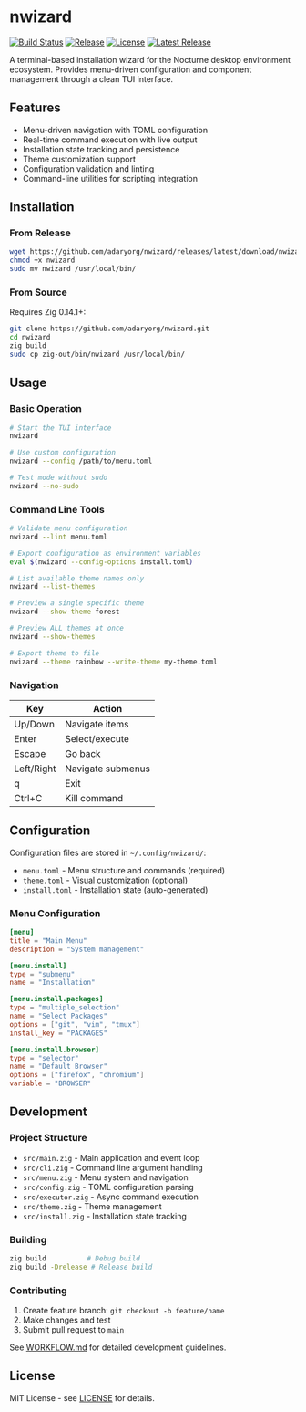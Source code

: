 # nwizard

[![Build Status](https://github.com/adaryorg/nwizard/actions/workflows/build.yml/badge.svg)](https://github.com/adaryorg/nocturne/actions/workflows/build.yml)
[![Release](https://github.com/adaryorg/nwizard/actions/workflows/release.yml/badge.svg)](https://github.com/adaryorg/nocturne/actions/workflows/release.yml)
[![License](https://img.shields.io/github/license/adaryorg/nwizard)](LICENSE)
[![Latest Release](https://img.shields.io/github/v/release/adaryorg/nwizard)](https://github.com/adaryorg/nwizard/releases/latest)

A terminal-based installation wizard for the Nocturne desktop environment ecosystem. Provides menu-driven configuration and component management through a clean TUI interface.

## Features

- Menu-driven navigation with TOML configuration
- Real-time command execution with live output
- Installation state tracking and persistence
- Theme customization support
- Configuration validation and linting
- Command-line utilities for scripting integration

## Installation

### From Release

```bash
wget https://github.com/adaryorg/nwizard/releases/latest/download/nwizard
chmod +x nwizard
sudo mv nwizard /usr/local/bin/
```

### From Source

Requires Zig 0.14.1+:

```bash
git clone https://github.com/adaryorg/nwizard.git
cd nwizard
zig build
sudo cp zig-out/bin/nwizard /usr/local/bin/
```

## Usage

### Basic Operation

```bash
# Start the TUI interface
nwizard

# Use custom configuration
nwizard --config /path/to/menu.toml

# Test mode without sudo
nwizard --no-sudo
```

### Command Line Tools

```bash
# Validate menu configuration
nwizard --lint menu.toml

# Export configuration as environment variables
eval $(nwizard --config-options install.toml)

# List available theme names only
nwizard --list-themes

# Preview a single specific theme
nwizard --show-theme forest

# Preview ALL themes at once
nwizard --show-themes

# Export theme to file
nwizard --theme rainbow --write-theme my-theme.toml
```

### Navigation

| Key | Action |
|-----|--------|
| Up/Down | Navigate items |
| Enter | Select/execute |
| Escape | Go back |
| Left/Right | Navigate submenus |
| q | Exit |
| Ctrl+C | Kill command |

## Configuration

Configuration files are stored in `~/.config/nwizard/`:

- `menu.toml` - Menu structure and commands (required)
- `theme.toml` - Visual customization (optional)  
- `install.toml` - Installation state (auto-generated)

### Menu Configuration

```toml
[menu]
title = "Main Menu"
description = "System management"

[menu.install]
type = "submenu"
name = "Installation"

[menu.install.packages]
type = "multiple_selection"
name = "Select Packages"
options = ["git", "vim", "tmux"]
install_key = "PACKAGES"

[menu.install.browser]
type = "selector"
name = "Default Browser"
options = ["firefox", "chromium"]
variable = "BROWSER"
```

## Development

### Project Structure

- `src/main.zig` - Main application and event loop
- `src/cli.zig` - Command line argument handling
- `src/menu.zig` - Menu system and navigation
- `src/config.zig` - TOML configuration parsing
- `src/executor.zig` - Async command execution
- `src/theme.zig` - Theme management
- `src/install.zig` - Installation state tracking

### Building

```bash
zig build          # Debug build
zig build -Drelease # Release build
```

### Contributing

1. Create feature branch: `git checkout -b feature/name`
2. Make changes and test
3. Submit pull request to `main`

See [WORKFLOW.md](WORKFLOW.md) for detailed development guidelines.

## License

MIT License - see [LICENSE](LICENSE) for details.